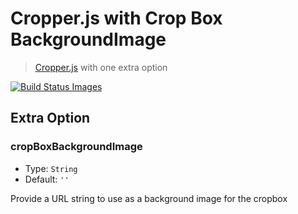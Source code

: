 # Cropper.js with Crop Box BackgroundImage

> [Cropper.js](https://github.com/fengyuanchen/cropperjs) with one extra option

[![Build Status Images](https://travis-ci.org/fengyuanchen/cropperjs.svg)](https://travis-ci.org/fengyuanchen/cropperjs)

## Extra Option 

### cropBoxBackgroundImage

- Type: `String`
- Default: `''`

Provide a URL string to use as a background image for the cropbox